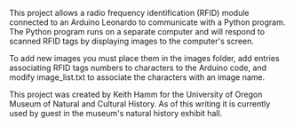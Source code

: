 This project allows a radio frequency identification (RFID) module connected to an Arduino Leonardo to communicate with a Python program. The Python program runs on a separate computer and will respond to scanned RFID tags by displaying images to the computer's screen.

To add new images you must place them in the images folder, add entries associating RFID tags numbers to characters to the Arduino code, and modify image_list.txt to associate the characters with an image name.

This project was created by Keith Hamm for the University of Oregon Museum of Natural and Cultural History. As of this writing it is currently used by guest in the museum's natural history exhibit hall.
